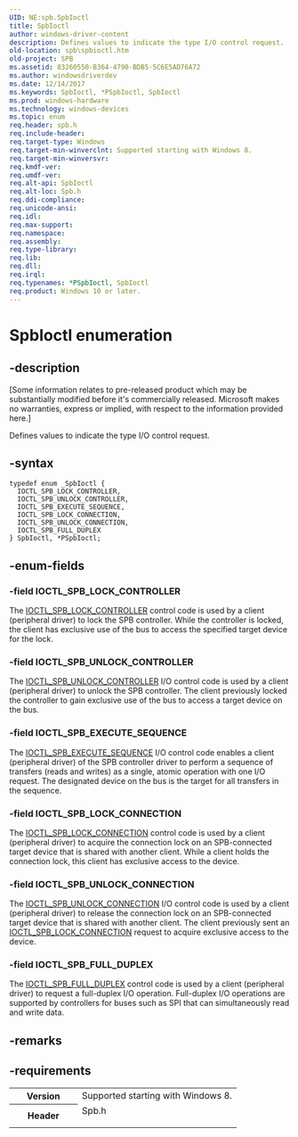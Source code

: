 ```yaml
---
UID: NE:spb.SpbIoctl
title: SpbIoctl
author: windows-driver-content
description: Defines values to indicate the type I/O control request.
old-location: spb\spbioctl.htm
old-project: SPB
ms.assetid: 83260550-B364-4790-BDB5-5C6E5AD76A72
ms.author: windowsdriverdev
ms.date: 12/14/2017
ms.keywords: SpbIoctl, *PSpbIoctl, SpbIoctl
ms.prod: windows-hardware
ms.technology: windows-devices
ms.topic: enum
req.header: spb.h
req.include-header: 
req.target-type: Windows
req.target-min-winverclnt: Supported starting with Windows 8.
req.target-min-winversvr: 
req.kmdf-ver: 
req.umdf-ver: 
req.alt-api: SpbIoctl
req.alt-loc: Spb.h
req.ddi-compliance: 
req.unicode-ansi: 
req.idl: 
req.max-support: 
req.namespace: 
req.assembly: 
req.type-library: 
req.lib: 
req.dll: 
req.irql: 
req.typenames: *PSpbIoctl, SpbIoctl
req.product: Windows 10 or later.
---
```


# SpbIoctl enumeration



## -description
<p class="CCE_Message">[Some information relates to pre-released product which may be substantially modified before it's commercially released. Microsoft makes no warranties, express or implied, with respect to the information provided here.]

Defines values to indicate the type I/O control request.



## -syntax

````
typedef enum _SpbIoctl { 
  IOCTL_SPB_LOCK_CONTROLLER,
  IOCTL_SPB_UNLOCK_CONTROLLER,
  IOCTL_SPB_EXECUTE_SEQUENCE,
  IOCTL_SPB_LOCK_CONNECTION,
  IOCTL_SPB_UNLOCK_CONNECTION,
  IOCTL_SPB_FULL_DUPLEX
} SpbIoctl, *PSpbIoctl;
````


## -enum-fields

### -field IOCTL_SPB_LOCK_CONTROLLER

The <a href="https://docs.microsoft.com/en-us/windows-hardware/drivers/spb/spb-ioctls">IOCTL_SPB_LOCK_CONTROLLER</a> control code is used by a client (peripheral driver) to lock the SPB controller. While the controller is locked, the client has exclusive use of the bus to access the specified target device for the lock.


### -field IOCTL_SPB_UNLOCK_CONTROLLER

The <a href="https://docs.microsoft.com/en-us/windows-hardware/drivers/spb/spb-ioctls">IOCTL_SPB_UNLOCK_CONTROLLER</a> I/O control code is used by a client (peripheral driver) to unlock the SPB controller. The client previously locked the controller to gain exclusive use of the bus to access a target device on the bus.


### -field IOCTL_SPB_EXECUTE_SEQUENCE

The <a href="https://docs.microsoft.com/en-us/windows-hardware/drivers/spb/spb-ioctls">IOCTL_SPB_EXECUTE_SEQUENCE</a> I/O control code enables a client (peripheral driver) of the SPB controller driver to perform a sequence of transfers (reads and writes) as a single, atomic operation with one I/O request. The designated device on the bus is the target for all transfers in the sequence.


### -field IOCTL_SPB_LOCK_CONNECTION

The <a href="https://docs.microsoft.com/en-us/windows-hardware/drivers/spb/spb-ioctls">IOCTL_SPB_LOCK_CONNECTION</a> control code is used by a client (peripheral driver) to acquire the connection lock on an SPB-connected target device that is shared with another client. While a client holds the connection lock,  this client has exclusive access to the device.


### -field IOCTL_SPB_UNLOCK_CONNECTION

The <a href="https://docs.microsoft.com/en-us/windows-hardware/drivers/spb/spb-ioctls">IOCTL_SPB_UNLOCK_CONNECTION</a> I/O control code is used by a client (peripheral driver) to release the connection lock on an SPB-connected target device that is shared with another client. The client previously sent an <a href="https://msdn.microsoft.com/library/windows/hardware/jj819324">IOCTL_SPB_LOCK_CONNECTION</a> request to acquire exclusive access to the device.


### -field IOCTL_SPB_FULL_DUPLEX

The <a href="https://docs.microsoft.com/en-us/windows-hardware/drivers/spb/spb-ioctls">IOCTL_SPB_FULL_DUPLEX</a> control code is used by a client (peripheral driver) to request a full-duplex I/O operation. Full-duplex I/O operations are supported by controllers for buses such as SPI that can simultaneously read and write data.


## -remarks


## -requirements
<table>
<tr>
<th width="30%">
Version

</th>
<td width="70%">
Supported starting with Windows 8.

</td>
</tr>
<tr>
<th width="30%">
Header

</th>
<td width="70%">
<dl>
<dt>Spb.h</dt>
</dl>
</td>
</tr>
</table>